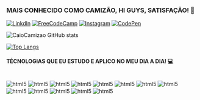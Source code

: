 ### MAIS CONHECIDO COMO CAMIZÃO, HI GUYS, SATISFAÇÃO! 🫡

[![Linkdln](https://img.shields.io/badge/LinkedIn-0077B5?style=for-the-badge&logo=linkedin&logoColor=white)](https://www.linkedin.com/in/caio-camiz%C3%A3o/)
[![FreeCodeCamp](https://img.shields.io/badge/freecodecamp-27273D?style=for-the-badge&logo=freecodecamp&logoColor=white)](https://www.freecodecamp.org/Caiocamizao)
[![Instagram](https://img.shields.io/badge/Instagram-E4405F?style=for-the-badge&logo=instagram&logoColor=white)](https://www.instagram.com/camizaocomz/)
[![CodePen](https://img.shields.io/badge/Codepen-000000?style=for-the-badge&logo=codepen&logoColor=white)](https://codepen.io/Caiocamizao/pens/popular)

![CaioCamizao GitHub stats](https://github-readme-stats.vercel.app/api?username=caiocamizao&show_icons=true&theme=merko)

[![Top Langs](https://github-readme-stats.vercel.app/api/top-langs/?username=caiocamizao)](https://github.com/caiocamizao/github-readme-stats)

#### TÉCNOLOGIAS QUE EU ESTUDO E APLICO NO MEU DIA A DIA! 💻

<div style="display: inline_block"><br/>
  <img align="center" alt="html5" src="https://img.shields.io/badge/HTML5-E34F26?style=for-the-badge&logo=html5&logoColor=white" />
  <img align="center" alt="html5" src="https://img.shields.io/badge/CSS3-1572B6?style=for-the-badge&logo=css3&logoColor=white" />
  <img align="center" alt="html5" src="https://img.shields.io/badge/JavaScript-F7DF1E?style=for-the-badge&logo=javascript&logoColor=black" />
  <img align="center" alt="html5" src="https://img.shields.io/badge/TypeScript-3178C6?style=for-the-badge&logo=typescript&logoColor=white" />
  <img align="center" alt="html5" src="https://img.shields.io/badge/React-61DAFB?style=for-the-badge&logo=react&logoColor=white" />
  <img align="center" alt="html5" src="https://img.shields.io/badge/Node.js-339933?style=for-the-badge&logo=node.js&logoColor=white" />
  <img align="center" alt="html5" src="https://img.shields.io/badge/Express-000000?style=for-the-badge&logo=express&logoColor=white" />
  <img align="center" alt="html5" src="https://img.shields.io/badge/MongoDB-47A248?style=for-the-badge&logo=mongodb&logoColor=white" />
  <img align="center" alt="html5" src="https://img.shields.io/badge/Mocha-8D6748?style=for-the-badge&logo=mocha&logoColor=white" />
  <img align="center" alt="html5" src="https://img.shields.io/badge/npm-CB3837?style=for-the-badge&logo=npm&logoColor=white" />
  <img align="center" alt="html5" src="https://img.shields.io/badge/Git-F05032?style=for-the-badge&logo=git&logoColor=white" />
  <img align="center" alt="html5" src="https://img.shields.io/badge/Kotlin-0095D5?&style=for-the-badge&logo=kotlin&logoColor=white" />
  <img align="center" alt="html5" src="https://img.shields.io/badge/Spring_Boot-6DB33F?style=for-the-badge&logo=spring&logoColor=white" />
</div><br/>
